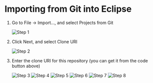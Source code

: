 # Importing from Git into Eclipse

1. Go to File -> Import..., and select Projects from Git

    ![Step 1](https://dl.dropbox.com/s/53ebf9xmdgwwlpq/step1.png)
  
1. Click Next, and select Clone URI

    ![Step 2](https://dl.dropbox.com/s/8nmj9zbn8k158np/step2.png)
  
1. Enter the clone URI for this repository (you can get it from the code button above)

    ![Step 3](https://dl.dropbox.com/s/qkbsy801cugwzb9/step3.png)
![Step 4](https://dl.dropbox.com/s/67nazbeq9v1klsr/step4.png)
![Step 5](https://dl.dropbox.com/s/2a52xz9h90h6mx1/step5.png)
![Step 6](https://dl.dropbox.com/s/6zzp4fkcof1e92d/step6.png)
![Step 7](https://dl.dropbox.com/s/faihzzpqeci7rfz/step7.png)
![Step 8](https://dl.dropbox.com/s/j1fbj2fk16py9v0/step8.png)
